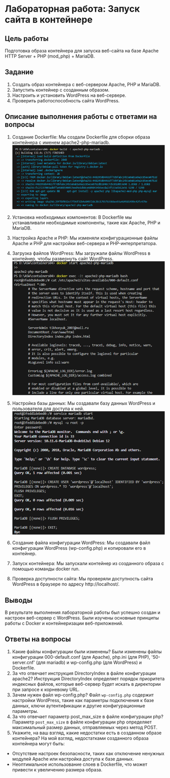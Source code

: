 # Лабораторная работа: Запуск сайта в контейнере

## Цель работы
 Подготовка образа контейнера для запуска веб-сайта на базе Apache HTTP Server + PHP (mod_php) + MariaDB.

## Задание
1. Создать образ контейнера с веб-сервером Apache, PHP и MariaDB.
2. Запустить контейнер с созданным образом.
3. Настроить и установить WordPress на веб-сервере.
4. Проверить работоспособность сайта WordPress.

## Описание выполнения работы с ответами на вопросы
1. Создание Dockerfile: Мы создали Dockerfile для сборки образа контейнера с именем apache2-php-mariadb.
![1](./1s.PNG)
2. Установка необходимых компонентов: В Dockerfile мы устанавливали необходимые компоненты, такие как Apache, PHP и MariaDB.

3. Настройка Apache и PHP: Мы изменяли конфигурационные файлы Apache и PHP для настройки веб-сервера и PHP-интерпретатора.

4. Загрузка файлов WordPress: Мы загружали файлы WordPress в контейнер, чтобы развернуть сайт WordPress.
![2](./2s.PNG)

5. Настройка базы данных: Мы создавали базу данных WordPress и пользователя для доступа к ней.
![3](./3s.PNG)

6. Создание файла конфигурации WordPress: Мы создавали файл конфигурации WordPress (wp-config.php) и копировали его в контейнер.

7. Запуск контейнера: Мы запускали контейнер из созданного образа с помощью команды docker run.

8. Проверка доступности сайта: Мы проверяли доступность сайта WordPress в браузере по адресу http://localhost/.

## Выводы
В результате выполнения лабораторной работы был успешно создан и настроен веб-сервер с WordPress. Были изучены основные принципы работы с Docker и контейнеризации веб-приложений.

## Ответы на вопросы
1. Какие файлы конфигурации были изменены? Были изменены файлы конфигурации 000-default.conf (для Apache), php.ini (для PHP), '50-server.cnf' (для mariadb) и wp-config.php (для WordPress) и Dockerfile.
2. За что отвечает инструкция DirectoryIndex в файле конфигурации apache2? Инструкция DirectoryIndex определяет порядок приоритета индексных файлов, которые веб-сервер будет искать в директории при запросе к корневому URL.
3. Зачем нужен файл wp-config.php? Файл `wp-config.php` содержит настройки WordPress, такие как параметры подключения к базе данных, ключи аутентификации и другие конфигурационные параметры.
4. За что отвечает параметр post_max_size в файле конфигурации php? Параметр `post_max_size` в файле конфигурации php определяет максимальный размер данных, отправляемых через метод POST.
5. Укажите, на ваш взгляд, какие недостатки есть в созданном образе контейнера? На мой взгляд, недостатками созданного образа контейнера могут быть:
- Отсутствие настроек безопасности, таких как отключение ненужных модулей Apache или настройка доступа к базе данных.
- Неоптимальное использование слоев в Dockerfile, что может привести к увеличению размера образа.
